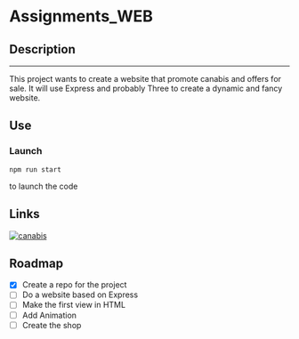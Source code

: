 # Assignments_WEB

## Description
---
This project wants to create a website that promote canabis and offers for sale.
It will use Express and probably Three to create a dynamic and fancy website.

## Use
### Launch 
```node
npm run start
```
to launch the code

## Links
[![canabis](https://upload.wikimedia.org/wikipedia/commons/thumb/a/a8/Cannabis_leaf.svg/1200px-Cannabis_leaf.svg.png)](https://en.wikipedia.org/wiki/Cannabis_(drug))

## Roadmap
- [x] Create a repo for the project
- [ ] Do a website based on Express
- [ ] Make the first view in HTML
- [ ] Add Animation
- [ ] Create the shop